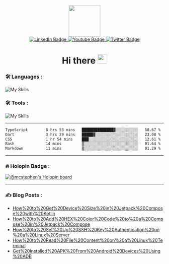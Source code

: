 
<div id="header" align="center">
  <img src="https://media.giphy.com/media/M9gbBd9nbDrOTu1Mqx/giphy.gif" width="100"/>
</div>

<div id="badges" align="center">
  <a href="https://www.linkedin.com/in/chukwuemeka-michael-a44301175">
    <img src="https://img.shields.io/badge/LinkedIn-blue?style=for-the-badge&logo=linkedin&logoColor=white" alt="LinkedIn Badge"/>
  </a>
  <a href="https://www.youtube.com/channel/UCL98INhqLZaw5fh7k0Tpf9A">
    <img src="https://img.shields.io/badge/YouTube-red?style=for-the-badge&logo=youtube&logoColor=white" alt="Youtube Badge"/>
  </a>
  <a href="https://twitter.com/mc_stephen123">
    <img src="https://img.shields.io/badge/Twitter-blue?style=for-the-badge&logo=twitter&logoColor=white" alt="Twitter Badge"/>
  </a>
</div>

<div id="badges" align="center">
  <img src="https://komarev.com/ghpvc/?username=Emeka212&style=flat-square&color=blue" alt=""/>
</div>

<h1 align="center">
  Hi there
  <img src="https://media.giphy.com/media/hvRJCLFzcasrR4ia7z/giphy.gif" width="30"/>
</h1>

### :hammer_and_wrench: Languages :
![My Skills](https://skillicons.dev/icons?i=js,dart,flutter,react,next,kotlin,swift,ts&perline=8)
### :hammer_and_wrench: Tools :
![My Skills](https://skillicons.dev/icons?i=androidstudio,appwrite,cloudflare,devto,docker,git,github,graphql,ai,ps,postman,visualstudio,vscode,unity&perline=7)

---

<!--START_SECTION:waka-->

```txt
TypeScript        8 hrs 53 mins   ██████████████▓░░░░░░░░░░   58.67 %
Dart              3 hrs 29 mins   █████▓░░░░░░░░░░░░░░░░░░░   23.08 %
CSS               1 hr 54 mins    ███░░░░░░░░░░░░░░░░░░░░░░   12.61 %
Bash              14 mins         ▒░░░░░░░░░░░░░░░░░░░░░░░░   01.64 %
Markdown          11 mins         ▒░░░░░░░░░░░░░░░░░░░░░░░░   01.29 %
```

<!--END_SECTION:waka-->

---

### :fire: Holopin Badge :

[![@mcstephen's Holopin board](https://holopin.io/api/user/board?user=mcstephen)](https://holopin.io/@mcstephen)

---

### :writing_hand: Blog Posts : 
<!-- BLOG-POST-LIST:START -->
- [How%20to%20Get%20Device%20Size%20in%20Jetpack%20Compose%20with%20Kotlin](https://axxellanceblog.com/posts/how-to-get-device-size-in-jetpack-compose-with-kotlin)
- [How%20to%20Add%20HEX%20Color%20Code%20to%20a%20Compose%20in%20Jetpack%20Compose](https://axxellanceblog.com/posts/how-to-add-hex-color-code-to-a-compose-in-jetpack-compose)
- [How%20to%20Set%20Up%20SSH%20Key%20Authentication%20on%20a%20Linux%20Server](https://axxellanceblog.com/posts/how-to-set-up-ssh-key-authentication-on-a-linux-server)
- [How%20to%20Read%20File%20Content%20on%20a%20Linux%20Terminal](https://axxellanceblog.com/posts/how-to-read-file-content-on-a-linux-terminal)
- [Get%20Installed%20APK%20From%20Android%20Devices%20Using%20ADB](https://axxellanceblog.com/posts/get-installed-apk-from-android-devices-using-adb)
<!-- BLOG-POST-LIST:END -->
